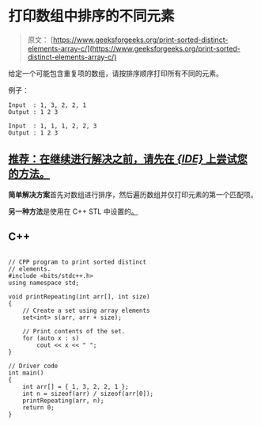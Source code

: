 # 打印数组中排序的不同元素

> 原文： [https://www.geeksforgeeks.org/print-sorted-distinct-elements-array-c/](https://www.geeksforgeeks.org/print-sorted-distinct-elements-array-c/)

给定一个可能包含重复项的数组，请按排序顺序打印所有不同的元素。

例子：

```
Input  : 1, 3, 2, 2, 1
Output : 1 2 3

Input  : 1, 1, 1, 2, 2, 3
Output : 1 2 3

```

## [推荐：在继续进行解决之前，请先在 ***{IDE}*** 上尝试您的方法。](https://ide.geeksforgeeks.org/)

**简单解决方案**首先对数组进行排序，然后遍历数组并仅打印元素的第一个匹配项。

**另一种方法**是使用在 C++  STL 中设置的[。](http://www.geeksforgeeks.org/set-in-cpp-stl/) 

## C++ 

```

// CPP program to print sorted distinct 
// elements. 
#include <bits/stdc++.h> 
using namespace std; 

void printRepeating(int arr[], int size) 
{ 
    // Create a set using array elements 
    set<int> s(arr, arr + size); 

    // Print contents of the set. 
    for (auto x : s)  
        cout << x << " "; 
} 

// Driver code 
int main() 
{ 
    int arr[] = { 1, 3, 2, 2, 1 }; 
    int n = sizeof(arr) / sizeof(arr[0]); 
    printRepeating(arr, n); 
    return 0; 
} 

```
